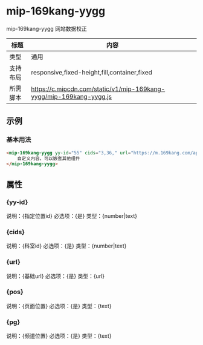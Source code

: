 # mip-169kang-yygg

mip-169kang-yygg 网站数据校正

标题|内容
----|----
类型|通用
支持布局|responsive,fixed-height,fill,container,fixed
所需脚本|https://c.mipcdn.com/static/v1/mip-169kang-yygg/mip-169kang-yygg.js

## 示例

### 基本用法
```html
<mip-169kang-yygg yy-id="55" cids="3,36," url="https://m.169kang.com/apimipyygg" pos="mip01005" pg="mip01">
    自定义内容，可以嵌套其他组件
</mip-169kang-yygg>
```

## 属性

### {yy-id}

说明：{指定位置id}
必选项：{是}
类型：{number|text}

### {cids}

说明：{科室id}
必选项：{是}
类型：{number|text}

### {url}

说明：{基础url}
必选项：{是}
类型：{url}

### {pos}

说明：{页面位置}
必选项：{是}
类型：{text}

### {pg}

说明：{频道位置}
必选项：{是}
类型：{text}